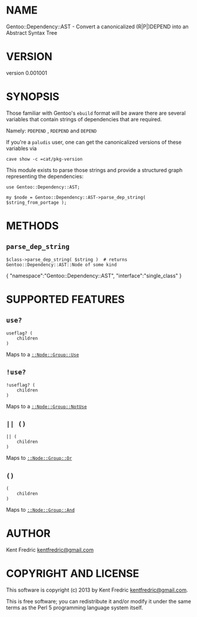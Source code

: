 # NAME

Gentoo::Dependency::AST - Convert a canonicalized (R|P|)DEPEND into an Abstract Syntax Tree

# VERSION

version 0.001001

# SYNOPSIS

Those familiar with Gentoo's `ebuild` format will be aware there are several variables that contain strings
of dependencies that are required.

Namely: `PDEPEND` , `RDEPEND` and `DEPEND`

If you're a `paludis` user, one can get the canonicalized versions of these variables via

    cave show -c =cat/pkg-version

This module exists to parse those strings and provide a structured graph representing the dependencies:

    use Gentoo::Dependency::AST;

    my $node = Gentoo::Dependency::AST->parse_dep_string( $string_from_portage );

# METHODS

## `parse_dep_string`

    $class->parse_dep_string( $string )  # returns Gentoo::Dependency::AST::Node of some kind

{
    "namespace":"Gentoo::Dependency::AST",
    "interface":"single\_class"
}



# SUPPORTED FEATURES

## `use?`

    useflag? (
        children
    )

Maps to a [`::Node::Group::Use`](http://search.cpan.org/perldoc?Gentoo::Dependency::AST::Node::Group::Use)

## `!use?`

    !useflag? (
        children
    )

Maps to a [`::Node::Group::NotUse`](http://search.cpan.org/perldoc?Gentoo::Dependency::AST::Node::Group::NotUse)

## `|| ()`

    || (
        children
    )

Maps to [`::Node::Group::Or`](http://search.cpan.org/perldoc?Gentoo::Dependency::AST::Node::Group::Or)

## `()`

    (
        children
    )

Maps to [`::Node::Group::And`](http://search.cpan.org/perldoc?Gentoo::Dependency::AST::Node::Group::And)

# AUTHOR

Kent Fredric <kentfredric@gmail.com>

# COPYRIGHT AND LICENSE

This software is copyright (c) 2013 by Kent Fredric <kentfredric@gmail.com>.

This is free software; you can redistribute it and/or modify it under
the same terms as the Perl 5 programming language system itself.
